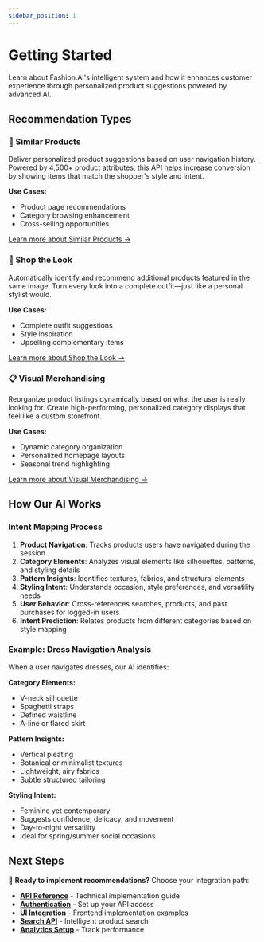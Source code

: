 ```yaml
---
sidebar_position: 1
---
```


# Getting Started

Learn about Fashion.AI's intelligent system and how it enhances customer experience through personalized product suggestions powered by advanced AI.

## Recommendation Types

### 🎯 Similar Products
Deliver personalized product suggestions based on user navigation history. Powered by 4,500+ product attributes, this API helps increase conversion by showing items that match the shopper's style and intent.

**Use Cases:**
- Product page recommendations
- Category browsing enhancement
- Cross-selling opportunities

[Learn more about Similar Products →](../developer-guide/api-endpoints#category-view-event)

### 👗 Shop the Look
Automatically identify and recommend additional products featured in the same image. Turn every look into a complete outfit—just like a personal stylist would.

**Use Cases:**
- Complete outfit suggestions
- Style inspiration
- Upselling complementary items

[Learn more about Shop the Look →](../developer-guide/api-endpoints#shop-the-look-event)

### 📋 Visual Merchandising
Reorganize product listings dynamically based on what the user is really looking for. Create high-performing, personalized category displays that feel like a custom storefront.

**Use Cases:**
- Dynamic category organization
- Personalized homepage layouts
- Seasonal trend highlighting

[Learn more about Visual Merchandising →](../developer-guide/api-endpoints#category-view-event)

## How Our AI Works

### Intent Mapping Process

1. **Product Navigation**: Tracks products users have navigated during the session
2. **Category Elements**: Analyzes visual elements like silhouettes, patterns, and styling details
3. **Pattern Insights**: Identifies textures, fabrics, and structural elements
4. **Styling Intent**: Understands occasion, style preferences, and versatility needs
5. **User Behavior**: Cross-references searches, products, and past purchases for logged-in users
6. **Intent Prediction**: Relates products from different categories based on style mapping

### Example: Dress Navigation Analysis

When a user navigates dresses, our AI identifies:

**Category Elements:**
- V-neck silhouette
- Spaghetti straps
- Defined waistline
- A-line or flared skirt

**Pattern Insights:**
- Vertical pleating
- Botanical or minimalist textures
- Lightweight, airy fabrics
- Subtle structured tailoring

**Styling Intent:**
- Feminine yet contemporary
- Suggests confidence, delicacy, and movement
- Day-to-night versatility
- Ideal for spring/summer social occasions

## Next Steps

🚀 **Ready to implement recommendations?** Choose your integration path:

- **[API Reference](../developer-guide/api-endpoints)** - Technical implementation guide
- **[Authentication](../developer-guide/authentication)** - Set up your API access
- **[UI Integration](../developer-guide/ui-integration)** - Frontend implementation examples
- **[Search API](../developer-guide/Search/overview)** - Intelligent product search
- **[Analytics Setup](../developer-guide/Analytics/google-analytics)** - Track performance